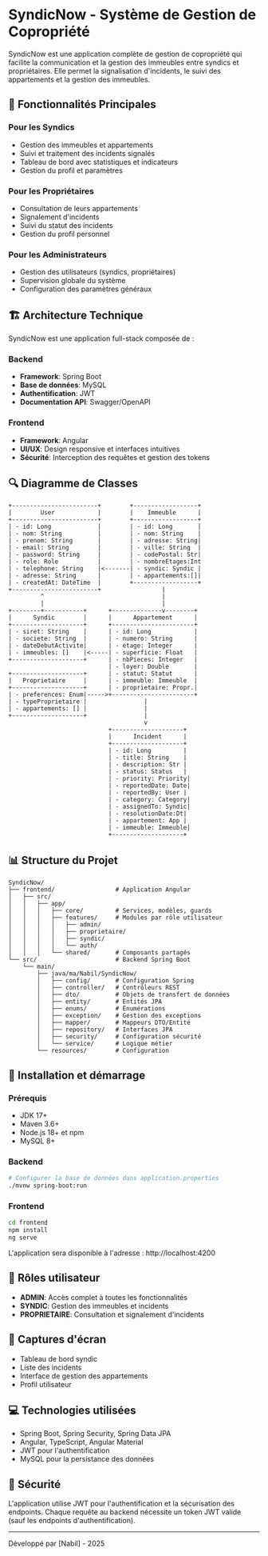 # SyndicNow - Système de Gestion de Copropriété

SyndicNow est une application complète de gestion de copropriété qui facilite la communication et la gestion des immeubles entre syndics et propriétaires. Elle permet la signalisation d'incidents, le suivi des appartements et la gestion des immeubles.

## 🏢 Fonctionnalités Principales

### Pour les Syndics
- Gestion des immeubles et appartements
- Suivi et traitement des incidents signalés
- Tableau de bord avec statistiques et indicateurs
- Gestion du profil et paramètres

### Pour les Propriétaires
- Consultation de leurs appartements
- Signalement d'incidents
- Suivi du statut des incidents
- Gestion du profil personnel

### Pour les Administrateurs
- Gestion des utilisateurs (syndics, propriétaires)
- Supervision globale du système
- Configuration des paramètres généraux

## 🏗️ Architecture Technique

SyndicNow est une application full-stack composée de :

### Backend
- **Framework**: Spring Boot
- **Base de données**: MySQL
- **Authentification**: JWT
- **Documentation API**: Swagger/OpenAPI

### Frontend
- **Framework**: Angular
- **UI/UX**: Design responsive et interfaces intuitives
- **Sécurité**: Interception des requêtes et gestion des tokens

## 🔍 Diagramme de Classes

```
+------------------------+        +------------------+
|        User            |        |    Immeuble      |
+------------------------+        +------------------+
| - id: Long             |        | - id: Long       |
| - nom: String          |        | - nom: String    |
| - prenom: String       |        | - adresse: String|
| - email: String        |        | - ville: String  |
| - password: String     |        | - codePostal: Str|
| - role: Role           |        | - nombreEtages:Int
| - telephone: String    |<-------| - syndic: Syndic |
| - adresse: String      |        | - appartements:[]|
| - createdAt: DateTime  |        +------------------+
+------------------------+                 |
         ^                                 |
         |                                 |
+--------+-----------+      +--------------v--------+
|      Syndic        |      |      Appartement      |
+--------------------+      +-----------------------+
| - siret: String    |      | - id: Long            |
| - societe: String  |      | - numero: String      |
| - dateDebutActivite|      | - etage: Integer      |
| - immeubles: []    |<-----| - superficie: Float   |
+--------------------+      | - nbPieces: Integer   |
                            | - loyer: Double       |
+--------------------+      | - statut: Statut      |
|   Proprietaire     |      | - immeuble: Immeuble  |
+--------------------+      | - proprietaire: Propr.|
| - preferences: Enum|----->+-----------------------+
| - typeProprietaire |                |
| - appartements: [] |                |
+--------------------+                |
                                      v
                            +--------------------+
                            |      Incident      |
                            +--------------------+
                            | - id: Long         |
                            | - title: String    |
                            | - description: Str |
                            | - status: Status   |
                            | - priority: Priority|
                            | - reportedDate: Date|
                            | - reportedBy: User |
                            | - category: Category|
                            | - assignedTo: Syndic|
                            | - resolutionDate:Dt|
                            | - appartement: App |
                            | - immeuble: Immeuble|
                            +--------------------+
```

## 📊 Structure du Projet

```
SyndicNow/
├── frontend/                 # Application Angular
│   ├── src/
│   │   ├── app/
│   │   │   ├── core/         # Services, modèles, guards  
│   │   │   ├── features/     # Modules par rôle utilisateur
│   │   │   │   ├── admin/
│   │   │   │   ├── proprietaire/
│   │   │   │   ├── syndic/
│   │   │   │   └── auth/
│   │   │   └── shared/       # Composants partagés
└── src/                      # Backend Spring Boot
    └── main/
        ├── java/ma/Nabil/SyndicNow/
        │   ├── config/       # Configuration Spring
        │   ├── controller/   # Contrôleurs REST
        │   ├── dto/          # Objets de transfert de données
        │   ├── entity/       # Entités JPA
        │   ├── enums/        # Énumérations
        │   ├── exception/    # Gestion des exceptions
        │   ├── mapper/       # Mappeurs DTO/Entité
        │   ├── repository/   # Interfaces JPA
        │   ├── security/     # Configuration sécurité
        │   └── service/      # Logique métier
        └── resources/        # Configuration
```

## 🚀 Installation et démarrage

### Prérequis
- JDK 17+
- Maven 3.6+
- Node.js 18+ et npm
- MySQL 8+

### Backend
```bash
# Configurer la base de données dans application.properties
./mvnw spring-boot:run
```

### Frontend
```bash
cd frontend
npm install
ng serve
```

L'application sera disponible à l'adresse : http://localhost:4200

## 👥 Rôles utilisateur
- **ADMIN**: Accès complet à toutes les fonctionnalités
- **SYNDIC**: Gestion des immeubles et incidents
- **PROPRIETAIRE**: Consultation et signalement d'incidents

## 📱 Captures d'écran
- Tableau de bord syndic
- Liste des incidents
- Interface de gestion des appartements
- Profil utilisateur

## 💻 Technologies utilisées
- Spring Boot, Spring Security, Spring Data JPA
- Angular, TypeScript, Angular Material
- JWT pour l'authentification
- MySQL pour la persistance des données

## 🔐 Sécurité
L'application utilise JWT pour l'authentification et la sécurisation des endpoints. Chaque requête au backend nécessite un token JWT valide (sauf les endpoints d'authentification).

---

Développé par [Nabil] - 2025